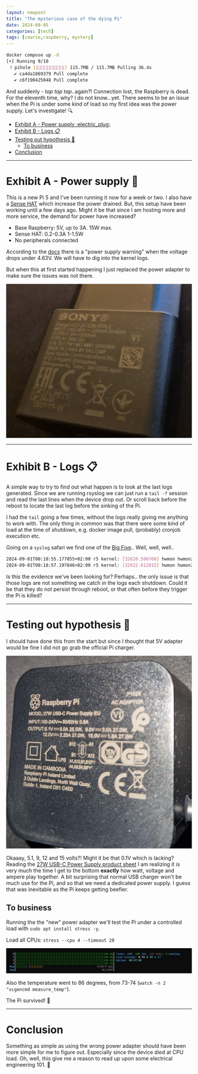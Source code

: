 ```yaml
---
layout: newpost
title: "The mysterious case of the dying Pi"
date: 2024-09-05
categories: [tech]
tags: [cowrie,raspberry, mystery]
---
```


```sh
docker compose up -d
[+] Running 9/10
 ⠸ pihole [⣿⣿⣿⣿⣿⣿⣿⣿⣿] 115.7MB / 115.7MB Pulling 36.4s
   ✔ ca4da1869379 Pull complete
   ✔ c6f190425048 Pull complete
```

And suddenly - *tap tap tap*..again?! Connection lost, the Raspberry is dead. For the eleventh time, why? I do not know...yet. 
There seems to be an issue when the Pi is under some kind of load so my first idea was the power supply. Let's investigate! :mag:


- [Exhibit A - Power supply :electric\_plug:](#exhibit-a---power-supply-electric_plug)
- [Exhibit B - Logs :clipboard:](#exhibit-b---logs-clipboard)
- [Testing out hypothesis :microscope:](#testing-out-hypothesis-microscope)
  - [To business](#to-business)
- [Conclusion](#conclusion)


---

# Exhibit A - Power supply :electric_plug: 

This is a new Pi 5 and I've been running it now for a week or two. I also have a [Sense HAT](https://www.raspberrypi.com/products/sense-hat/) which increase the power drained. But, this setup have been working until a few days ago. Might it be that since I am hosting more and more service, the demand for power have increased? 

- Base Raspberry: 5V, up to 3A. 15W max.
- Sense HAT: 0.2-0.3A 1-1.5W
- No peripherals connected

According to the [docs](https://github.com/raspberrypi/documentation/blob/master/documentation/asciidoc/computers/raspberry-pi/power-supplies.adoc#power-supply-warnings) there is a "power supply warning" when the voltage drops under 4.63V. We will have to dig into the kernel logs.

But when this at first started happening I just replaced the power adapter to make sure the issues was not there.

![mysterious_pi_sony_adapter](/assets/images/blogs/mysterious_pi_sony_adapter.jpg)

---

# Exhibit B - Logs :clipboard: 

A simple way to try to find out what happen is to look at the last logs generated. Since we are running rsyslog we can just run a `tail -f` session and read the last lines when the device drop out. Or scroll back before the reboot to locate the last log before the sinking of the Pi.

I had the `tail` going a few times, without the logs really giving me anything to work with. The only thing in common was that there were some kind of load at the time of shutdown, e.g. docker image pull, (probably) cronjob execution etc.

Going on a `syslog` safari we find one of the [Big Five](https://www.nationalgeographic.com/animals/article/africa-big-five-safaris-lions).. Well, well, well..
```sh
2024-09-01T00:18:55.177855+02:00 r5 kernel: [32620.596760] hwmon hwmon2: Voltage normalised
2024-09-01T00:18:57.197846+02:00 r5 kernel: [32622.612915] hwmon hwmon2: Undervoltage detected!
```
Is this the evidence we've been looking for? Perhaps.. the only issue is that those logs are not something we catch in the logs each shutdown. Could it be that they do not persist through reboot, or that often before they trigger the Pi is killed?  

---

# Testing out hypothesis :microscope: 

I should have done this from the start but since I thought that 5V adapter would be fine I did not go grab the official Pi charger. 

![mysterious_pi_official_adapter](/assets/images/blogs/mysterious_pi_official_adapter.jpg)

Okaaay, 5.1, 9, 12 and 15 volts?! Might it be that 0.1V which is lacking? Reading the [27W USB-C Power Supply product sheet](https://datasheets.raspberrypi.com/power-supply/27w-usb-c-power-supply-product-brief.pdf) I am realizing it is very much the time I get to the bottom **exactly** how watt, voltage and ampere play together. A bit surprising that normal USB charger won't be much use for the Pi, and so that we need a dedicated power supply. I guess that was inevitable as the Pi keeps getting beefier.

## To business

Running the the "new" power adapter we'll test the Pi under a controlled load with `sudo apt install stress -y`.

Load all CPUs:
`stress --cpu 4 --timeout 20`

![mysterious_pi_load_cpus](/assets/images/blogs/mysterious_pi_load_cpus.jpg)

Also the temperature went to 86 degrees, from 73-74 (`watch -n 2 "vcgencmd measure_temp"`).

The Pi survived! :tada:

---

# Conclusion

Something as simple as using the wrong power adapter should have been more simple for me to figure out. Especially since the device died at CPU load. Oh, well, this give me a reason to read up upon some electrical engineering 101. :battery: